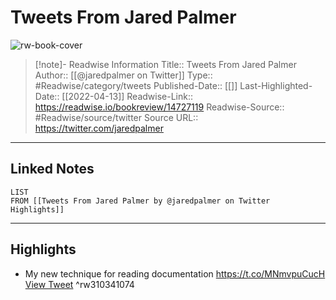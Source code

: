 # Tweets From Jared Palmer

![rw-book-cover](https://pbs.twimg.com/profile_images/1760809579859132416/FjEK7ynQ.jpg)
<br>
>[!note]- Readwise Information
>Title:: Tweets From Jared Palmer
>Author:: [[@jaredpalmer on Twitter]]
>Type:: #Readwise/category/tweets
>Published-Date:: [[]]
>Last-Highlighted-Date:: [[2022-04-13]]
>Readwise-Link:: https://readwise.io/bookreview/14727119
>Readwise-Source:: #Readwise/source/twitter
>Source URL:: https://twitter.com/jaredpalmer
--- 

## Linked Notes
```dataview
LIST
FROM [[Tweets From Jared Palmer by @jaredpalmer on Twitter Highlights]]
```

---

## Highlights
- My new technique for reading documentation https://t.co/MNmvpuCucH [View Tweet](https://readwise.io/open/310341074) ^rw310341074
